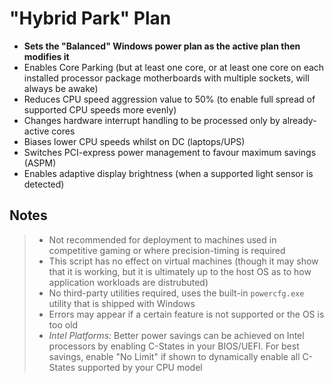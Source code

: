 # "Hybrid Park" Plan
- **Sets the "Balanced" Windows power plan as the active plan then modifies it**
- Enables Core Parking (but at least one core, or at least one core on each installed processor package motherboards with multiple sockets, will always be awake)
- Reduces CPU speed aggression value to 50% (to enable full spread of supported CPU speeds more evenly)
- Changes hardware interrupt handling to be processed only by already-active cores
- Biases lower CPU speeds whilst on DC (laptops/UPS)
- Switches PCI-express power management to favour maximum savings (ASPM)
- Enables adaptive display brightness (when a supported light sensor is detected)
## Notes
> - Not recommended for deployment to machines used in competitive gaming or where precision-timing is required
> - This script has no effect on virtual machines (though it may show that it is working, but it is ultimately up to the host OS as to how application workloads are distrubuted)
> - No third-party utilities required, uses the built-in `powercfg.exe` utility that is shipped with Windows
> - Errors may appear if a certain feature is not supported or the OS is too old
> - *Intel Platforms:* Better power savings can be achieved on Intel processors by enabling C-States in your BIOS/UEFI. For best savings, enable "No Limit" if shown to dynamically enable all C-States supported by your CPU model
